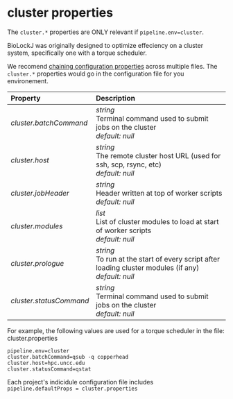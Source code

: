 # cluster properties                   
                   
The `cluster.*` properties are ONLY relevant if `pipeline.env=cluster`.                   
                   
BioLockJ was originally designed to optimize effeciency on a cluster system, specifically one with a torque scheduler.                   
                   
We recomend [chaining configuration properties](../../Configuration/#chaining-configuration-files) across multiple files. The `cluster.*` properties would go in the configuration file for you environement.                    
                   
                   
| Property| Description |
| :--- | :--- |
| *cluster.batchCommand* | _string_ <br>Terminal command used to submit jobs on the cluster<br>*default:*  *null* |
| *cluster.host* | _string_ <br>The remote cluster host URL (used for ssh, scp, rsync, etc)<br>*default:*  *null* |
| *cluster.jobHeader* | _string_ <br>Header written at top of worker scripts<br>*default:*  *null* |
| *cluster.modules* | _list_ <br>List of cluster modules to load at start of worker scripts<br>*default:*  *null* |
| *cluster.prologue* | _string_ <br>To run at the start of every script after loading cluster modules (if any)<br>*default:*  *null* |
| *cluster.statusCommand* | _string_ <br>Terminal command used to submit jobs on the cluster<br>*default:*  *null* |
                   
                   
For example, the following values are used for a torque scheduler in the file: cluster.properties                   
                   
```                   
pipeline.env=cluster                   
cluster.batchCommand=qsub -q copperhead                   
cluster.host=hpc.uncc.edu                   
cluster.statusCommand=qstat                   
```                   
                   
Each project's indicidule configuration file includes                              
`pipeline.defaultProps = cluster.properties`                                     
